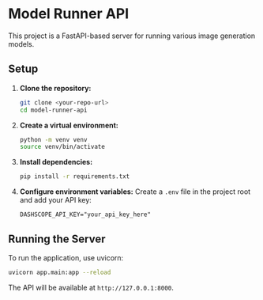 # Model Runner API

This project is a FastAPI-based server for running various image generation models.

## Setup

1.  **Clone the repository:**
    ```bash
    git clone <your-repo-url>
    cd model-runner-api
    ```

2.  **Create a virtual environment:**
    ```bash
    python -m venv venv
    source venv/bin/activate
    ```

3.  **Install dependencies:**
    ```bash
    pip install -r requirements.txt
    ```

4.  **Configure environment variables:**
    Create a `.env` file in the project root and add your API key:
    ```
    DASHSCOPE_API_KEY="your_api_key_here"
    ```

## Running the Server

To run the application, use uvicorn:
```bash
uvicorn app.main:app --reload
```

The API will be available at `http://127.0.0.1:8000`.
